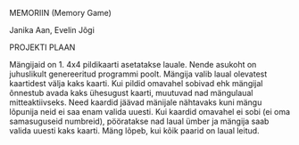 MEMORIIN (Memory Game)

Janika Aan, Evelin Jõgi

PROJEKTI PLAAN

Mängijaid on 1. 4x4 pildikaarti asetatakse lauale. Nende asukoht on juhuslikult genereeritud programmi poolt.
Mängija valib laual olevatest kaartidest välja kaks kaarti. Kui pildid omavahel sobivad ehk mängijal õnnestub avada kaks ühesugust kaarti, muutuvad nad mängulaual mitteaktiivseks. Need kaardid jäävad mänijale nähtavaks kuni mängu lõpunija neid ei saa enam valida uuesti. Kui kaardid omavahel ei sobi (ei oma samasuguseid numbreid), pööratakse nad laual ümber ja mängija saab valida uuesti kaks kaarti. Mäng lõpeb, kui kõik paarid on laual leitud.






